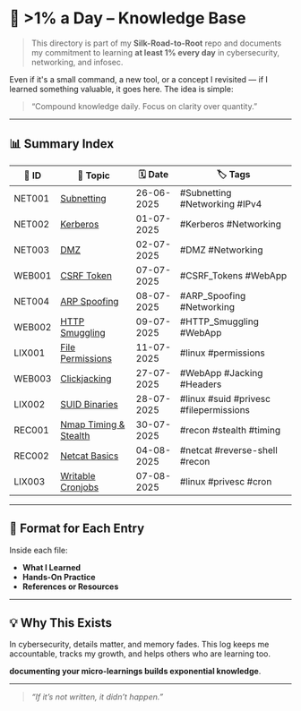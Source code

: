 # 🚀 >1% a Day – Knowledge Base

> This directory is part of my **Silk-Road-to-Root** repo and documents my commitment to learning **at least 1% every day** in cybersecurity, networking, and infosec.

Even if it's a small command, a new tool, or a concept I revisited — if I learned something valuable, it goes here. The idea is simple:
> “Compound knowledge daily. Focus on clarity over quantity.”

---

## 📊 Summary Index

| 🔢 ID | 📘 Topic                            | 🗓️ Date       | 🏷️ Tags                       |
|--------|-------------------------------------|---------------|--------------------------------|
| NET001 | [Subnetting](./Networking/NET001-Subnetting.md)                     | 26-06-2025    | #Subnetting #Networking #IPv4 |
| NET002 | [Kerberos](./Networking/NET002-Kerberos.md)                         | 01-07-2025    | #Kerberos #Networking |
| NET003 | [DMZ](./Networking/NET003-DMZ.md)                                   | 02-07-2025    | #DMZ #Networking |
| WEB001 | [CSRF Token](./Web%20Application/WEB001-CSRF-Tokens.md)             | 07-07-2025    | #CSRF_Tokens #WebApp |
| NET004 | [ARP Spoofing](./Networking/NET004-ARP_Spoofing.md)                 | 08-07-2025    | #ARP_Spoofing #Networking |
| WEB002 | [HTTP Smuggling](./Web%20Application/WEB002-HTTP-Smuggling.md)      | 09-07-2025    | #HTTP_Smuggling #WebApp |
| LIX001 | [File Permissions](./Linux/LIX001-File-Permissions.md)              | 11-07-2025    | #linux #permissions |
| WEB003 | [Clickjacking](./Web%20Application/WEB003-Clickjacking.md)          | 27-07-2025    | #WebApp #Jacking #Headers |
| LIX002 | [SUID Binaries](./Linux/LIX002-SUID-Binaraies.md)                   | 28-07-2025    | #linux #suid #privesc #filepermissions |
| REC001 | [Nmap Timing & Stealth](./Reconnaissance/REC001-Nmap-Timing.md)     | 30-07-2025    | #recon #stealth #timing |
| REC002 | [Netcat Basics](./Reconnaissance/REC002-Netcat-basics.md)           | 04-08-2025    | #netcat #reverse-shell #recon |
| LIX003 | [Writable Cronjobs](./Linux/LIX003-Writable-Cronjobs.md)            | 07-08-2025    | #linux #privesc #cron |
<!-- Add new entries below as needed -->

---

## 📁 Format for Each Entry

Inside each file:
- **What I Learned**
- **Hands-On Practice**
- **References or Resources**

---

## 💡 Why This Exists

In cybersecurity, details matter, and memory fades. This log keeps me accountable, tracks my growth, and helps others who are learning too.

**documenting your micro-learnings builds exponential knowledge**.

---

>  _“If it’s not written, it didn’t happen.”_  

